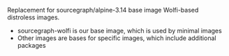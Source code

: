Replacement for sourcegraph/alpine-3.14 base image
Wolfi-based distroless images.

* sourcegraph-wolfi is our base image, which is used by minimal images
* Other images are bases for specific images, which include additional packages
